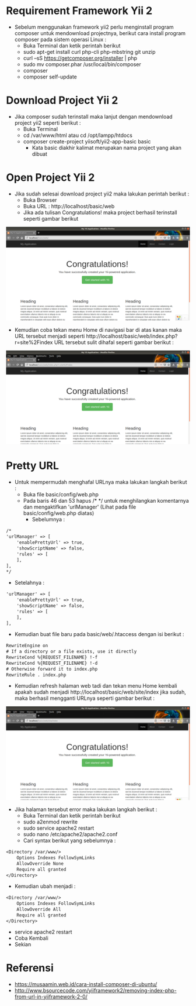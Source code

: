 # Requirement Framework Yii 2

- Sebelum menggunakan framework yii2 perlu menginstall program composer untuk mendownload projectnya, berikut cara install program composer pada sistem operasi Linux :
    - Buka Terminal dan ketik perintah berikut
    - sudo apt-get install curl php-cli php-mbstring git unzip
    - curl –sS https://getcomposer.org/installer | php
    - sudo mv composer.phar /usr/local/bin/composer
    - composer
    - composer self-update

# Download Project Yii 2

- Jika composer sudah terinstall maka lanjut dengan mendownload project yii2 seperti berikut :
    - Buka Terminal
    - cd /var/www/html atau cd /opt/lampp/htdocs
    - composer create-project yiisoft/yii2-app-basic basic
        - Kata basic diakhir kalimat merupakan nama project yang akan dibuat

# Open Project Yii 2

- Jika sudah selesai download project yii2 maka lakukan perintah berikut :
    - Buka Browser
    - Buka URL : http://localhost/basic/web
    - Jika ada tulisan Congratulations! maka project berhasil terinstall seperti gambar berikut

![Image description](image/berhasil.png)

- Kemudian coba tekan menu Home di navigasi bar di atas kanan maka URL tersebut menjadi seperti http://localhost/basic/web/index.php?r=site%2Findex URL tersebut sulit dihafal seperti gambar berikut :

![Image description](image/url1.png)

# Pretty URL

- Untuk mempermudah menghafal URLnya maka lakukan langkah berikut :
    - Buka file basic/config/web.php
    - Pada baris 46 dan 53 hapus /* */ untuk menghilangkan komentarnya dan mengaktifkan 'urlManager' (Lihat pada file basic/config/web.php diatas)
        - Sebelumnya :

```
/*
'urlManager' => [
    'enablePrettyUrl' => true,
    'showScriptName' => false,
    'rules' => [
    ],
],
*/
```    

- Setelahnya :

```
'urlManager' => [
    'enablePrettyUrl' => true,
    'showScriptName' => false,
    'rules' => [
    ],
],
```     

- Kemudian buat file baru pada basic/web/.htaccess dengan isi berikut :

```
RewriteEngine on
# If a directory or a file exists, use it directly
RewriteCond %{REQUEST_FILENAME} !-f
RewriteCond %{REQUEST_FILENAME} !-d
# Otherwise forward it to index.php
RewriteRule . index.php
```

- Kemudian refresh halaman web tadi dan tekan menu Home kembali apakah sudah menjadi http://localhost/basic/web/site/index jika sudah, maka berhasil mengganti URLnya seperti gambar berikut :

![Image description](image/url2.png)

- Jika halaman tersebut error maka lakukan langkah berikut :
    - Buka Terminal dan ketik perintah berikut
    - sudo a2enmod rewrite
    - sudo service apache2 restart
    - sudo nano /etc/apache2/apache2.conf
    - Cari syntax berikut yang sebelumnya :

```
<Directory /var/www/>
    Options Indexes FollowSymLinks
    AllowOverride None
    Require all granted
</Directory>
```

- Kemudian ubah menjadi :

```
<Directory /var/www/>
    Options Indexes FollowSymLinks
    AllowOverride All
    Require all granted
</Directory>
```

- service apache2 restart
- Coba Kembali
- Sekian

# Referensi

- https://musaamin.web.id/cara-install-composer-di-ubuntu/
- http://www.bsourcecode.com/yiiframework2/removing-index-php-from-url-in-yiiframework-2-0/